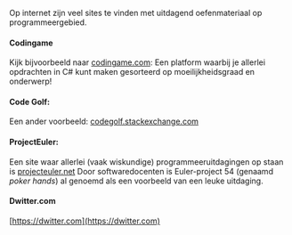 <a id="cha:challengeExternal"></a>



Op internet zijn veel sites te vinden met uitdagend oefenmateriaal op programmeergebied.
#### Codingame
Kijk bijvoorbeeld naar
[codingame.com](https://www.codingame.com/home):
Een platform waarbij je allerlei opdrachten in C# kunt maken gesorteerd op moeilijkheidsgraad en onderwerp!
#### Code Golf:
Een ander voorbeeld:
[codegolf.stackexchange.com](http://codegolf.stackexchange.com/)
#### ProjectEuler:
Een site waar allerlei (vaak wiskundige) programmeeruitdagingen op staan is
[projecteuler.net](https://projecteuler.net/)
Door softwaredocenten is Euler-project 54 (genaamd *poker hands*) al genoemd
als een voorbeeld van een leuke uitdaging.
#### Dwitter.com
[https://dwitter.com](https://dwitter.com)
